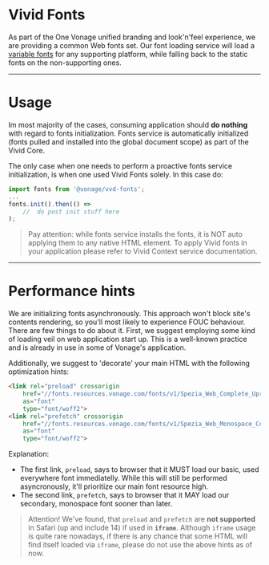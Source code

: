 # Vivid Fonts

As part of the One Vonage unified branding and look'n'feel experience, we are providing a common Web fonts set.
Our font loading service will load a [variable fonts](https://developer.mozilla.org/en-US/docs/Web/CSS/CSS_Fonts/Variable_Fonts_Guide) for any supporting platform, while falling back to the static fonts on the non-supporting ones.

---

# Usage

Im most majority of the cases, consuming application should __do nothing__ with regard to fonts initialization.
Fonts service is automatically initialized (fonts pulled and installed into the global document scope) as part of the Vivid Core.

The only case when one needs to perform a proactive fonts service initialization, is when one used Vivid Fonts solely.
In this case do:
```javascript
import fonts from '@vonage/vvd-fonts';
...
fonts.init().then(() =>
	//	do post init stuff here
);
```

> Pay attention: while fonts service installs the fonts, it is NOT auto applying them to any native HTML element. To apply Vivid fonts in your application please refer to Vivid Context service documentation.

---

# Performance hints

We are initializing fonts asynchronously.
This approach won't block site's contents rendering, so you'll most likely to experience FOUC behaviour.
There are few things to do about it.
First, we suggest employing some kind of loading veil on web application start up.
This is a well-known practice and is already in use in some of Vonage's application.

Additionally, we suggest to 'decorate' your main HTML with the following optimization hints:
```html
<link rel="preload" crossorigin
	href="//fonts.resources.vonage.com/fonts/v1/Spezia_Web_Complete_Upright.woff2"
	as="font"
	type="font/woff2">
<link rel="prefetch" crossorigin
	href="//fonts.resources.vonage.com/fonts/v1/Spezia_Web_Monospace_Complete.woff2"
	as="font"
	type="font/woff2">
```

Explanation:
* The first link, `preload`, says to browser that it MUST load our basic, used everywhere font immediatelly.
While this will still be performed asyncronously, it'll prioritize our main font resource high.
* The second link, `prefetch`, says to browser that it MAY load our secondary, monospace font sooner than later.

> Attention! We've found, that `preload` and `prefetch` are **not supported** in Safari (up and include 14) if used in **`iframe`**. Although `iframe` usage is quite rare nowadays, if there is any chance that some HTML will find itself loaded via `iframe`, please do not use the above hints as of now.